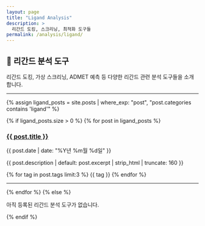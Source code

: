 ```yaml
---
layout: page
title: "Ligand Analysis"
description: >
  리간드 도킹, 스크리닝, 최적화 도구들
permalink: /analysis/ligand/
---
```


## 💊 리간드 분석 도구

리간드 도킹, 가상 스크리닝, ADMET 예측 등 다양한 리간드 관련 분석 도구들을 소개합니다.

---

{% assign ligand_posts = site.posts | where_exp: "post", "post.categories contains 'ligand'" %}

{% if ligand_posts.size > 0 %}
  {% for post in ligand_posts %}
<article class="post-card">
  <h3><a href="{{ post.url | relative_url }}">{{ post.title }}</a></h3>
  <time datetime="{{ post.date | date_to_xmlschema }}">{{ post.date | date: "%Y년 %m월 %d일" }}</time>
  <p>{{ post.description | default: post.excerpt | strip_html | truncate: 160 }}</p>
  <div class="tags">
    {% for tag in post.tags limit:3 %}
      <span class="tag">{{ tag }}</span>
    {% endfor %}
  </div>
</article>
<hr/>
  {% endfor %}
{% else %}
  <p class="message">아직 등록된 리간드 분석 도구가 없습니다.</p>
{% endif %}
